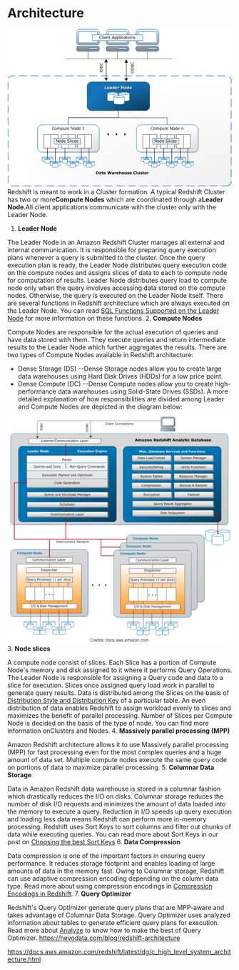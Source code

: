# Architecture

![image](media/AWS-Redshift_Architecture-image1.png)
Redshift is meant to work in a Cluster formation. A typical Redshift Cluster has two or more**Compute Nodes** which are coordinated through a**Leader Node**.All client applications communicate with the cluster only with the Leader Node.

1. **Leader Node**

The Leader Node in an Amazon Redshift Cluster manages all external and internal communication. It is responsible for preparing query execution plans whenever a query is submitted to the cluster. Once the query execution plan is ready, the Leader Node distributes query execution code on the compute nodes and assigns slices of data to each to compute node for computation of results.
Leader Node distributes query load to compute node only when the query involves accessing data stored on the compute nodes. Otherwise, the query is executed on the Leader Node itself. There are several functions in Redshift architecture which are always executed on the Leader Node. You can read [SQL Functions Supported on the Leader Node](http://docs.aws.amazon.com/redshift/latest/dg/c_sql-functions-leader-node.html) for more information on these functions.
2. **Compute Nodes**

Compute Nodes are responsible for the actual execution of queries and have data stored with them. They execute queries and return intermediate results to the Leader Node which further aggregates the results.
There are two types of Compute Nodes available in Redshift architecture:

- Dense Storage (DS) --Dense Storage nodes allow you to create large data warehouses using Hard Disk Drives (HDDs) for a low price point.
- Dense Compute (DC) --Dense Compute nodes allow you to create high-performance data warehouses using Solid-State Drives (SSDs).
A more detailed explanation of how responsibilities are divided among Leader and Compute Nodes are depicted in the diagram below:

![image](media/AWS-Redshift_Architecture-image2.png)
3. **Node slices**

A compute node consist of slices. Each Slice has a portion of Compute Node's memory and disk assigned to it where it performs Query Operations. The Leader Node is responsible for assigning a Query code and data to a slice for execution. Slices once assigned query load work in parallel to generate query results.
Data is distributed among the Slices on the basis of [Distribution Style and Distribution Key](https://hevodata.com/blog/redshift-distribution-keys/) of a particular table. An even distribution of data enables Redshift to assign workload evenly to slices and maximizes the benefit of parallel processing.
Number of Slices per Compute Node is decided on the basis of the type of node. You can find more information onClusters and Nodes.
4. **Massively parallel processing (MPP)**

Amazon Redshift architecture allows it to use Massively parallel processing (MPP) for fast processing even for the most complex queries and a huge amount of data set. Multiple compute nodes execute the same query code on portions of data to maximize parallel processing.
5. **Columnar Data Storage**

Data in Amazon Redshift data warehouse is stored in a columnar fashion which drastically reduces the I/O on disks. Columnar storage reduces the number of disk I/O requests and minimizes the amount of data loaded into the memory to execute a query. Reduction in I/O speeds up query execution and loading less data means Redshift can perform more in-memory processing.
Redshift uses Sort Keys to sort columns and filter out chunks of data while executing queries. You can read more about Sort Keys in our post on [Choosing the best Sort Keys](https://hevodata.com/blog/redshift-sort-keys-choosing-best-sort-style/)
6. **Data Compression**

Data compression is one of the important factors in ensuring query performance. It reduces storage footprint and enables loading of large amounts of data in the memory fast. Owing to Columnar storage, Redshift can use adaptive compression encoding depending on the column data type. Read more about using compression encodings in [Compression Encodings in Redshift](http://docs.aws.amazon.com/redshift/latest/dg/c_Compression_encodings.html).
7. **Query Optimizer**

Redshift's Query Optimizer generate query plans that are MPP-aware and takes advantage of Columnar Data Storage. Query Optimizer uses analyzed information about tables to generate efficient query plans for execution. Read more about [Analyze](https://hevodata.com/blog/redshift-vacuum-and-analyze/) to know how to make the best of Query Optimizer.
<https://hevodata.com/blog/redshift-architecture>

<https://docs.aws.amazon.com/redshift/latest/dg/c_high_level_system_architecture.html>
